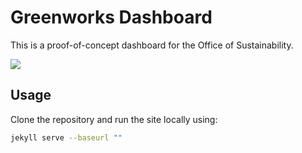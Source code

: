 # Greenworks Dashboard
This is a proof-of-concept dashboard for the Office of Sustainability.

![](https://cloud.githubusercontent.com/assets/2152151/19694478/772c6ef4-9aad-11e6-881b-5d7cd15b3670.png)

## Usage
Clone the repository and run the site locally using:

```bash
jekyll serve --baseurl ""
```
